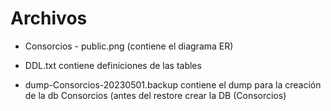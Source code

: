 # Archivos

- Consorcios - public.png (contiene el diagrama ER)

- DDL.txt contiene definiciones de las tables

- dump-Consorcios-20230501.backup contiene el dump para la creación de la db Consorcios (antes del restore crear la DB (Consorcios)

